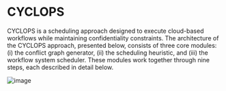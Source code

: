 # CYCLOPS

CYCLOPS is a scheduling approach designed to execute cloud-based workflows while maintaining confidentiality constraints. The architecture of the CYCLOPS approach, presented below, consists of three core
modules: (i) the conflict graph generator, (ii) the scheduling heuristic, and (iii) the workflow system scheduler. These modules work together through nine steps, each described in detail below.

![image](https://github.com/user-attachments/assets/7ce56bdf-5ed1-451d-9039-6c5e910b0340)
